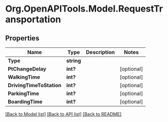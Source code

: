 # Org.OpenAPITools.Model.RequestTransportation
## Properties

Name | Type | Description | Notes
------------ | ------------- | ------------- | -------------
**Type** | **string** |  | 
**PtChangeDelay** | **int?** |  | [optional] 
**WalkingTime** | **int?** |  | [optional] 
**DrivingTimeToStation** | **int?** |  | [optional] 
**ParkingTime** | **int?** |  | [optional] 
**BoardingTime** | **int?** |  | [optional] 

[[Back to Model list]](../README.md#documentation-for-models) [[Back to API list]](../README.md#documentation-for-api-endpoints) [[Back to README]](../README.md)

